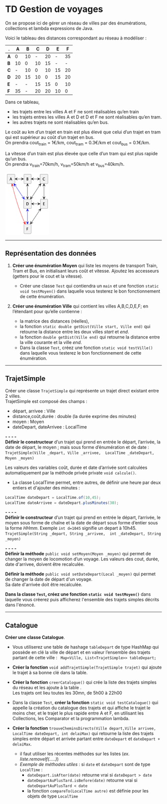 # TD Gestion de voyages

On se propose ici de gérer un réseau de villes par des énumérations, collections et lambda expressions de Java.

Voici le tableau des distances correspondant au réseau à modéliser :

.|A|B|C|D|E|F
-|-|-|-|-|-|-
**A**|0|10|-|20|-|35
**B**|10|0|10|15|-|-
**C**|-|10|0|10|15|20
**D**|20|15|10|0|15|20
**E**|-|-|15|15|0|10
**F**|35|-|20|20|10|0

Dans ce tableau,
- les trajets entre les villes A et F ne sont réalisables qu’en train
- les trajets entres les villes A et D et D et F ne sont réalisables qu’en tram.
- les autres trajets ne sont réalisables qu’en bus.

Le coût au km d’un trajet en train est plus élevé que celui d’un trajet en tram qui est supérieur au coût d’un trajet en bus.<br>
On prendra cout<sub>train</sub> = 1€/km, cout<sub>tram</sub> = 0.3€/km et cout<sub>bus</sub> = 0.1€/km.

La vitesse d’un train est plus élevée que celle d’un tram qui est plus rapide qu’un bus.<br>
On prendra v<sub>train</sub>=70km/h, v<sub>tram</sub>=50km/h et v<sub>bus</sub>=40km/h.


<!-- note, pour plantUml, ci-dessous retirer les espaces entre des tirets -- et le signe > 
```
@startuml trajetsV1
hide empty description
rectangle A
rectangle B
rectangle C
rectangle D
rectangle E
rectangle F
A <-> B
A <-[#blue]-> D
B <-> C
B <-- > D
C <-> D
C <-- > E
D <-> E
D <-[#blue]> F
A <-[#red]> F
E <-- > F
@enduml 
```

-->

<img src="trajetsTDVoyage.png" alt="reseau v2" height="200"/>

---
## Représentation des données
1. **Créer une énumération Moyen** qui liste les moyens de transport Train, Tram et Bus, en initialisant leurs coût et vitesse. Ajoutez les accesseurs (getters pour le cout et la vitesse).
   - Créer une classe ```Test``` qui contiendra un ```main``` et une fonction ```static void testMoyen()``` dans laquelle vous testerez le bon fonctionnement de cette énumération.

2. **Créer une énumération Ville** qui contient les villes A,B,C,D,E,F; en l’étendant pour qu’elle contienne :
   - la matrice des distances (réelles),
   - la fonction ```static double getDist(Ville start, Ville end)``` qui retourne la distance entre les deux villes *start* et *end*.
   - la fonction ```double getDist(Ville end)``` qui retourne la distance entre la ville courante et la ville *end*.
   - Dans la classe ```Test```, créez une fonction ```static void testVille()``` dans laquelle vous testerez le bon fonctionnement de cette énumération.

---
## TrajetSimple
Créer une classe ```TrajetSimple``` qui représente un trajet direct existant entre 2 villes.<br>
TrajetSimple est composé des champs :
  - départ, arrivee : Ville
  - distance,coût,durée : double (la durée exprime des minutes)
  - moyen : Moyen
  - dateDepart, dateArrivee : LocalTime

**- - - -**<br>
**Définir le constructeur** d’un trajet qui prend en entrée le départ, l’arrivée, la date de départ, le moyen ; 
mais sous forme d’énumération et de date :<br>
```TrajetSimple(Ville _depart, Ville _arrivee,  LocalTime _dateDepart, Moyen _moyen)```

Les valeurs des variables coût, durée et date d’arrivée sont calculées automatiquement par la méthode privée private ```void calcule()```.

  - La classe LocalTime permet, entre autres, de définir une heure par deux entiers et d'ajouter des minutes  :
```Java
LocalTime dateDepart = LocalTime.of(10,45);
LocalTime dateArrivee = dateDepart.plusMinutes(30);
```

**- - - -**<br>
**Définir le constructeur** d’un trajet qui prend en entrée le départ, l’arrivée, le moyen sous forme de chaîne et la date de départ sous forme d’entier sous la forme *HHmm*. 
Exemple ```int d=1045``` signifie un depart à 10h45.<br>
```TrajetSimple(String _depart, String _arrivee,  int _dateDepart, String _moyen)```

**- - - -**<br>
**Définir la méthode** ```public void setMoyen(Moyen _moyen)``` qui permet de changer la moyen de locomotion d’un voyage.
Les valeurs des cout, durée, date d'arrivee, doivent être recalculée. 

**Définir la méthode** ```public void setDateDepart(Local _moyen)``` qui permet de changer la date de départ d'un voyage.<br>
Sa date d'arrivée doit être recalculée.

**Dans la classe ```Test```, créez une fonction ```static void testMoyen()```** dans laquelle vous créerez puis afficherez l'ensemble des trajets simples décrits dans l'énoncé.

----
## Catalogue
**Créer une classe Catalogue**.<br>
   - Vous utiliserez une table de hashage ``tableDepart`` de type HashMap qui possède en clé la ville de départ et en valeur l’ensemble des trajets partant de cette ville : 
``` Map<Ville, List<TrajetSimple>> tableDepart;```

   - **Créer la fonction** ```void addTrajetSimple(TrajetSimple trajet)``` qui ajoute le trajet à sa bonne clé dans la table.
   - **Créer la fonction** ```creerCatalogue()``` qui crée la liste des trajets simples du réseau et les ajoute à la table .<br>
     Les trajets ont lieu toutes les 30mn, de 5h00 à 22h00
   - Dans la classe ```Test```, **créer la fonction** ```static void testCatalogue()``` qui appelle la création du catalogue des trajets 
   et qui affiche le trajet le moins cher, et le trajet le plus rapide entre A et F, en utilisant les Collections, les Comparator et la programmation lambda.


   - **Créer la fonction** ```trouveCheminsDirects(Ville depart,Ville arrivee, LocalTime dateDepart, int delaiMax)```
     qui retourne la liste des trajets simples entre départ et arrivée partant entre ```dateDepart``` et ```dateDepart + delaiMax```.
     - il faut utiliser les récentes méthodes sur les listes (_ex. liste.removeIf(.....)_)
     - _Exemple de méthodes utiles_ : si ```date``` et ```dateDepart``` sont de type ```LocalTime``` :
       - ```dateDepart.isAfter(date)``` retourne vrai si ```dateDepart > date```
       - ```dateDepartAuPlusTard.isBefore(date)``` retourne vrai si ```dateDepartAuPlusTard < date```
       - la fonction ```compareTo(LocalTime autre)``` est définie pour les objets de type ```LocalTime```
